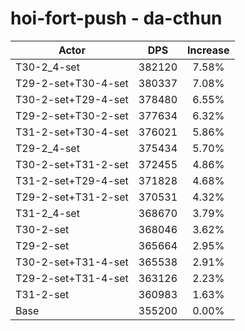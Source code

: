 # hoi-fort-push - da-cthun
| Actor | DPS | Increase |
|---|:---:|:---:|
|T30-2_4-set|382120|7.58%|
|T29-2-set+T30-4-set|380337|7.08%|
|T30-2-set+T29-4-set|378480|6.55%|
|T29-2-set+T30-2-set|377634|6.32%|
|T31-2-set+T30-4-set|376021|5.86%|
|T29-2_4-set|375434|5.70%|
|T30-2-set+T31-2-set|372455|4.86%|
|T31-2-set+T29-4-set|371828|4.68%|
|T29-2-set+T31-2-set|370531|4.32%|
|T31-2_4-set|368670|3.79%|
|T30-2-set|368046|3.62%|
|T29-2-set|365664|2.95%|
|T30-2-set+T31-4-set|365538|2.91%|
|T29-2-set+T31-4-set|363126|2.23%|
|T31-2-set|360983|1.63%|
|Base|355200|0.00%|
